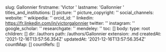 slug: Gallonnier
firstname: 'Victor '
lastname: 'Gallonnier '
titles_and_institutions: []
picture: ''
picture_copyright: ''
social_channels:
  website: ''
  wikipedia: ''
  orcid_id: ''
  linkedin: https://fr.linkedin.com/in/victorgalonnier
  twitter: ''
  instagram: ''
  google_scholar: ''
  researchgate: ''
  mendeley: ''
toc: []
body:
  type: root
  children: []
dir: /authors
path: /authors/Gallonnier
extension: .md
createdAt: '2021-12-16T13:57:56.354Z'
updatedAt: '2021-12-16T13:57:56.354Z'
countMap: []
countRefs: []
